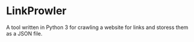 # LinkProwler
A tool written in Python 3 for crawling a website for links and storess them as a JSON file. 
